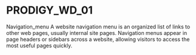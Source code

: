# PRODIGY_WD_01
Navigation_menu
A website navigation menu is an organized list of links to other web pages, usually internal site pages. Navigation menus appear in page headers or sidebars across a website, allowing visitors to access the most useful pages quickly.
